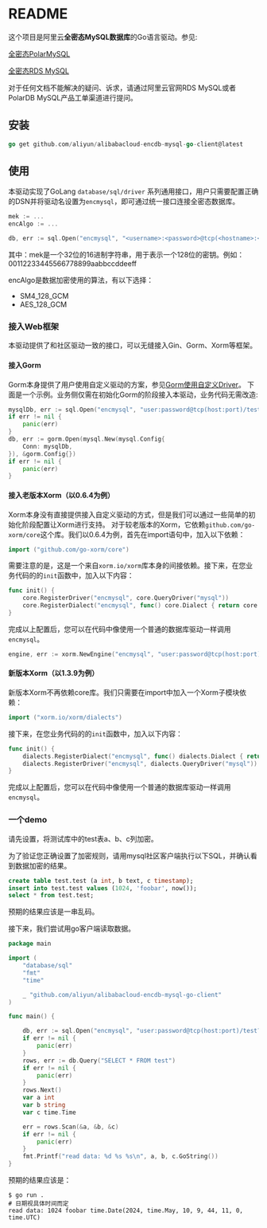 # README
这个项目是阿里云**全密态MySQL数据库**的Go语言驱动。参见:

[全密态PolarMySQL](https://help.aliyun.com/zh/polardb/polardb-for-mysql/user-guide/confidential-engine)

[全密态RDS MySQL](https://help.aliyun.com/zh/rds/apsaradb-rds-for-mysql/fully-encrypted-database)

对于任何文档不能解决的疑问、诉求，请通过阿里云官网RDS MySQL或者PolarDB MySQL产品工单渠道进行提问。

## 安装
```go
go get github.com/aliyun/alibabacloud-encdb-mysql-go-client@latest
```

## 使用
本驱动实现了GoLang `database/sql/driver` 系列通用接口，用户只需要配置正确的DSN并将驱动名设置为`encmysql`，即可通过统一接口连接全密态数据库。
```go
mek := ...
encAlgo := ...

db, err := sql.Open("encmysql", "<username>:<password>@tcp(<hostname>:<port>)/<dbname>?MEK=<mek>&ENC_ALGO=<encAlgo>")
```
其中：mek是一个32位的16进制字符串，用于表示一个128位的密钥。例如：00112233445566778899aabbccddeeff

encAlgo是数据加密使用的算法，有以下选择：
- SM4_128_GCM
- AES_128_GCM

### 接入Web框架
本驱动提供了和社区驱动一致的接口，可以无缝接入Gin、Gorm、Xorm等框架。
#### 接入Gorm
Gorm本身提供了用户使用自定义驱动的方案，参见[Gorm使用自定义Driver](https://gorm.io/docs/connecting_to_the_database.html#Customize-Driver)。
下面是一个示例。业务侧仅需在初始化Gorm的阶段接入本驱动，业务代码无需改造:
```go
mysqlDb, err := sql.Open("encmysql", "user:password@tcp(host:port)/test?parseTime=false&MEK=00112233445566778899aabbccddeeff")
if err != nil {
    panic(err)
}
db, err := gorm.Open(mysql.New(mysql.Config{
    Conn: mysqlDb,
}), &gorm.Config{})
if err != nil {
    panic(err)
}
```
#### 接入老版本Xorm（以0.6.4为例）
Xorm本身没有直接提供接入自定义驱动的方式，但是我们可以通过一些简单的初始化阶段配置让Xorm进行支持。
对于较老版本的Xorm，它依赖`github.com/go-xorm/core`这个库。我们以0.6.4为例，首先在import语句中，加入以下依赖：
```go
import ("github.com/go-xorm/core")
```
需要注意的是，这是一个来自`xorm.io/xorm`库本身的间接依赖。接下来，在您业务代码的的`init`函数中，加入以下内容：
```go
func init() {
	core.RegisterDriver("encmysql", core.QueryDriver("mysql"))
	core.RegisterDialect("encmysql", func() core.Dialect { return core.QueryDialect("mysql") })
}
```
完成以上配置后，您可以在代码中像使用一个普通的数据库驱动一样调用`encmysql`。
```go
engine, err := xorm.NewEngine("encmysql", "user:password@tcp(host:port)/test?parseTime=false&MEK=00112233445566778899aabbccddeeff")
```
#### 新版本Xorm（以1.3.9为例）
新版本Xorm不再依赖core库。我们只需要在import中加入一个Xorm子模块依赖：
```go
import ("xorm.io/xorm/dialects")
```
接下来，在您业务代码的的`init`函数中，加入以下内容：
```go
func init() {
	dialects.RegisterDialect("encmysql", func() dialects.Dialect { return dialects.QueryDialect("mysql") })
	dialects.RegisterDriver("encmysql", dialects.QueryDriver("mysql"))
}
```
完成以上配置后，您可以在代码中像使用一个普通的数据库驱动一样调用`encmysql`。

### 一个demo
请先设置，将测试库中的test表a、b、c列加密。

为了验证您正确设置了加密规则，请用mysql社区客户端执行以下SQL，并确认看到数据加密的结果。
```sql
create table test.test (a int, b text, c timestamp);
insert into test.test values (1024, 'foobar', now());
select * from test.test;
```
预期的结果应该是一串乱码。

接下来，我们尝试用go客户端读取数据。

```go
package main

import (
	"database/sql"
	"fmt"
	"time"

	_ "github.com/aliyun/alibabacloud-encdb-mysql-go-client"
)

func main() {

	db, err := sql.Open("encmysql", "user:password@tcp(host:port)/test?MEK=00112233445566778899aabbccddeeff&ENC_ALGO=SM4_128_CBC&parseTime=true")
	if err != nil {
		panic(err)
	}
	rows, err := db.Query("SELECT * FROM test")
	if err != nil {
		panic(err)
	}
	rows.Next()
	var a int
	var b string
	var c time.Time

	err = rows.Scan(&a, &b, &c)
	if err != nil {
		panic(err)
	}
	fmt.Printf("read data: %d %s %s\n", a, b, c.GoString())
}

```
预期的结果应该是：
```shell
$ go run .
# 日期视具体时间而定
read data: 1024 foobar time.Date(2024, time.May, 10, 9, 44, 11, 0, time.UTC)
```